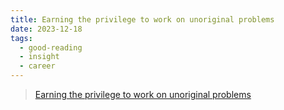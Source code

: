 ```yaml
---
title: Earning the privilege to work on unoriginal problems
date: 2023-12-18
tags:
  - good-reading
  - insight
  - career
---
```


> [Earning the privilege to work on unoriginal problems](https://landmines.substack.com/p/earning-the-privilege-to-work-on)
